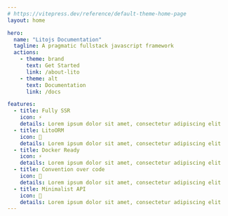```yaml
---
# https://vitepress.dev/reference/default-theme-home-page
layout: home

hero:
  name: "Litojs Documentation"
  tagline: A pragmatic fullstack javascript framework
  actions:
    - theme: brand
      text: Get Started
      link: /about-lito
    - theme: alt
      text: Documentation
      link: /docs

features:
  - title: Fully SSR
    icon: ⚡
    details: Lorem ipsum dolor sit amet, consectetur adipiscing elit
  - title: LitoORM
    icon: 🍜
    details: Lorem ipsum dolor sit amet, consectetur adipiscing elit
  - title: Docker Ready
    icon: ⚡
    details: Lorem ipsum dolor sit amet, consectetur adipiscing elit
  - title: Convention over code
    icon: 🍰
    details: Lorem ipsum dolor sit amet, consectetur adipiscing elit
  - title: Minimalist API
    icon: 🚀
    details: Lorem ipsum dolor sit amet, consectetur adipiscing elit
---
```

